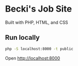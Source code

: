 # Becki's Job Site

Built with PHP, HTML, and CSS

## Run locally

```bash
php -S localhost:8000 -t public
```

Open [http://localhost:8000](http://localhost:8000)
